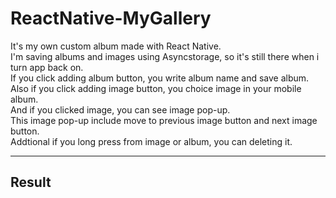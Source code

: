 # ReactNative-MyGallery

It's my own custom album made with React Native.<br/>
I'm saving albums and images using Asyncstorage, so it's still there when i turn app back on.<br/>
If you click adding album button, you write album name and save album.<br/>
Also if you click adding image button, you choice image in your mobile album.<br/>
And if you clicked image, you can see image pop-up.<br/>
This image pop-up include move to previous image button and next image button.<br/>
Addtional if you long press from image or album, you can deleting it.

---

## Result
